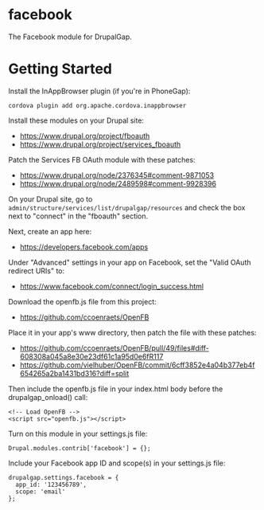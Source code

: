 facebook
========

The Facebook module for DrupalGap.

# Getting Started

Install the InAppBrowser plugin (if you're in PhoneGap):

```
cordova plugin add org.apache.cordova.inappbrowser
```

Install these modules on your Drupal site:

 - https://www.drupal.org/project/fboauth
 - https://www.drupal.org/project/services_fboauth

Patch the Services FB OAuth module with these patches:

 - https://www.drupal.org/node/2376345#comment-9871053
 - https://www.drupal.org/node/2489598#comment-9928396

On your Drupal site, go to `admin/structure/services/list/drupalgap/resources`
and check the box next to "connect" in the "fboauth" section.

Next, create an app here:

 - https://developers.facebook.com/apps

Under "Advanced" settings in your app on Facebook, set the "Valid OAuth redirect
URIs" to:

 - https://www.facebook.com/connect/login_success.html
 
Download the openfb.js file from this project:

 - https://github.com/ccoenraets/OpenFB

Place it in your app's www directory, then patch the file with these patches:

 - https://github.com/ccoenraets/OpenFB/pull/49/files#diff-608308a045a8e30e23df61c1a95d0e6fR117
 - https://github.com/vielhuber/OpenFB/commit/6cff3852e4a04b377eb4f654265a2ba1431bd316?diff=split

Then include the openfb.js file in your index.html body before the
drupalgap_onload() call:

```
<!-- Load OpenFB -->
<script src="openfb.js"></script>
```

Turn on this module in your settings.js file:

```
Drupal.modules.contrib['facebook'] = {};
```

Include your Facebook app ID and scope(s) in your settings.js file:

```
drupalgap.settings.facebook = {
  app_id: '123456789',
  scope: 'email'
};
```

